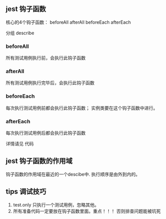 ## jest 钩子函数
核心的4个钩子函数：
beforeAll afterAll
beforeEach afterEach

分组 describe

### beforeAll
所有测试用例执行前，会执行此钩子函数

### afterAll
所有测试用例执行完毕后，会执行此钩子函数

### beforeEach
每次执行测试用例前都会执行此钩子函数；
实例类要在这个钩子函数中进行。

### afterEach
每次执行测试用例后都会执行此钩子函数

详情请见 代码

## jest 钩子函数的作用域
钩子函数的作用域在最近的一个descibe中.
执行顺序是由外到内的。


## tips 调试技巧
1. test.only 只执行一个测试用例，忽略其他。
2. 所有准备代码一定要放在钩子函数里面。重点！！！ 否则排查问题能被坑死
